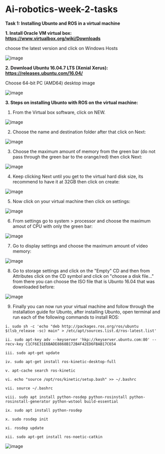 # Ai-robotics-week-2-tasks
**Task 1: Installing Ubunto and ROS in a virtual machine**  

**1. Install Oracle VM virtual box: https://www.virtualbox.org/wiki/Downloads**

choose the latest version and click on Windows Hosts 

![image](https://user-images.githubusercontent.com/108147030/180487488-dcfe3d5d-ff50-417b-8be7-dbb464b2acc8.png)

**2. Download Ubuntu 16.04.7 LTS (Xenial Xerus): https://releases.ubuntu.com/16.04/**

Choose 64-bit PC (AMD64) desktop image

![image](https://user-images.githubusercontent.com/108147030/180487843-c348c078-a376-4c49-b17f-3ef900461afd.png)

**3. Steps on installing Ubunto with ROS on the virtual machine:**

  1) From the Virtual box software, click on NEW.
  
  ![image](https://user-images.githubusercontent.com/108147030/180488271-dcc03e6b-ce42-49a8-ac4c-59909567d162.png)

  2) Choose the name and destination folder after that click on Next: 
  
  ![image](https://user-images.githubusercontent.com/108147030/180488658-8338fafa-5aa5-4089-aa31-28d8b7765748.png)
  
  3) Choose the maximum amount of memory from the green bar (do not pass through the green bar to the orange/red) then click Next:
  
![image](https://user-images.githubusercontent.com/108147030/180491262-b0bab43a-12d2-4657-bb6d-0759e8ae4767.png)
    
  4) Keep clicking Next until you get to the virtual hard disk size, its recommend to have it at 32GB then click on create:
  
  ![image](https://user-images.githubusercontent.com/108147030/180489852-35507ef6-acc8-4874-a480-784006d84575.png)
  
  5) Now click on your virtual machine then click on settings:
    
![image](https://user-images.githubusercontent.com/108147030/180491341-404aa885-78c6-488e-9b0e-54db03b0ca12.png)

  6) From settings go to system > processor and choose the maximum amout of CPU with only the green bar:
  
 ![image](https://user-images.githubusercontent.com/108147030/180490984-8c9242e9-004c-4412-83af-34dd1a61ce0a.png)
 
  7) Go to display settings and choose the maximum amount of video memory:

  ![image](https://user-images.githubusercontent.com/108147030/180491576-bb3a1ae2-bbd4-4829-8dda-ebc5c8e684f2.png)
  
  8) Go to storage settings and click on the "Empty" CD and then from Attributes click on the CD symbol and click on "choose a disk file..." from there you can choose the ISO file that is Ubunto 16.04 that was downloaded before:

![image](https://user-images.githubusercontent.com/108147030/180494397-14baa016-1d5d-4e56-8ca6-92c44f00dbbe.png)

  9) Finally you can now run your virtual machine and follow through the installation guide for Ubunto, after installing Ubunto, open terminal and run each of the following commands to install ROS: 
  
 

    i. sudo sh -c 'echo "deb http://packages.ros.org/ros/ubuntu $(lsb_release -sc) main" > /etc/apt/sources.list.d/ros-latest.list'
    
    ii. sudo apt-key adv --keyserver 'hkp://keyserver.ubuntu.com:80' --recv-key C1CF6E31E6BADE8868B172B4F42ED6FBAB17C654
    
    iii. sudo apt-get update
    
    iv. sudo apt-get install ros-kinetic-desktop-full
    
    v. apt-cache search ros-kinetic
    
    vi. echo "source /opt/ros/kinetic/setup.bash" >> ~/.bashrc
    
    vii. source ~/.bashrc
    
    viii. sudo apt install python-rosdep python-rosinstall python-rosinstall-generator python-wstool build-essential
    
    ix. sudo apt install python-rosdep
    
    x. sudo rosdep init

    xi. rosdep update

    xii. sudo apt-get install ros-noetic-catkin

![image](https://user-images.githubusercontent.com/108147030/180494818-777f7709-ad4c-4305-8e73-64cc4577baa9.png)


